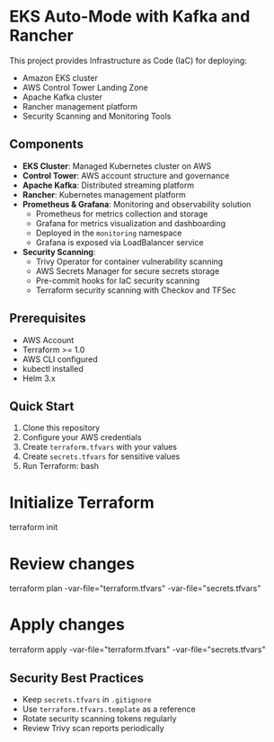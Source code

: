 # EKS Auto-Mode with Kafka and Rancher

This project provides Infrastructure as Code (IaC) for deploying:
- Amazon EKS cluster
- AWS Control Tower Landing Zone
- Apache Kafka cluster
- Rancher management platform
- Security Scanning and Monitoring Tools

## Components

- **EKS Cluster**: Managed Kubernetes cluster on AWS
- **Control Tower**: AWS account structure and governance
- **Apache Kafka**: Distributed streaming platform
- **Rancher**: Kubernetes management platform
- **Prometheus & Grafana**: Monitoring and observability solution
    - Prometheus for metrics collection and storage
    - Grafana for metrics visualization and dashboarding
    - Deployed in the `monitoring` namespace
    - Grafana is exposed via LoadBalancer service
- **Security Scanning**:
    - Trivy Operator for container vulnerability scanning
    - AWS Secrets Manager for secure secrets storage
    - Pre-commit hooks for IaC security scanning
    - Terraform security scanning with Checkov and TFSec

## Prerequisites

- AWS Account
- Terraform >= 1.0
- AWS CLI configured
- kubectl installed
- Helm 3.x

## Quick Start

1. Clone this repository
2. Configure your AWS credentials
3. Create `terraform.tfvars` with your values
4. Create `secrets.tfvars` for sensitive values
5. Run Terraform:
   bash
# Initialize Terraform
terraform init
# Review changes
terraform plan -var-file="terraform.tfvars" -var-file="secrets.tfvars"
# Apply changes
terraform apply -var-file="terraform.tfvars" -var-file="secrets.tfvars"

## Security Best Practices
- Keep `secrets.tfvars` in `.gitignore`
- Use `terraform.tfvars.template` as a reference
- Rotate security scanning tokens regularly
- Review Trivy scan reports periodically
